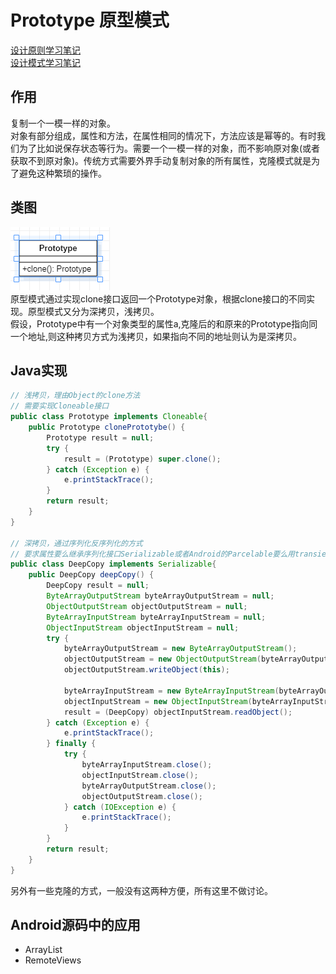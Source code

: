 # Prototype 原型模式
[设计原则学习笔记](https://www.jianshu.com/p/f7f79adad32b)  
[设计模式学习笔记](https://www.jianshu.com/p/08bf9381697c)  
## 作用
复制一个一模一样的对象。  
对象有部分组成，属性和方法，在属性相同的情况下，方法应该是幂等的。有时我们为了比如说保存状态等行为。需要一个一模一样的对象，而不影响原对象(或者获取不到原对象)。传统方式需要外界手动复制对象的所有属性，克隆模式就是为了避免这种繁琐的操作。
## 类图
![原型模式类图](res/prototype_01.PNG)  
原型模式通过实现clone接口返回一个Prototype对象，根据clone接口的不同实现。原型模式又分为深拷贝，浅拷贝。  
假设，Prototype中有一个对象类型的属性a,克隆后的和原来的Prototype指向同一个地址,则这种拷贝方式为浅拷贝，如果指向不同的地址则认为是深拷贝。
## Java实现
```Java
// 浅拷贝，理由Object的clone方法
// 需要实现Cloneable接口
public class Prototype implements Cloneable{
    public Prototype clonePrototybe() {
        Prototype result = null;
        try {
            result = (Prototype) super.clone();
        } catch (Exception e) {
            e.printStackTrace();
        }
        return result;
    }
}

// 深拷贝，通过序列化反序列化的方式
// 要求属性要么继承序列化接口Serializable或者Android的Parcelable要么用transient修饰（不会被拷贝）
public class DeepCopy implements Serializable{
    public DeepCopy deepCopy() {
        DeepCopy result = null;
        ByteArrayOutputStream byteArrayOutputStream = null;
        ObjectOutputStream objectOutputStream = null;
        ByteArrayInputStream byteArrayInputStream = null;
        ObjectInputStream objectInputStream = null;
        try {
            byteArrayOutputStream = new ByteArrayOutputStream();
            objectOutputStream = new ObjectOutputStream(byteArrayOutputStream);
            objectOutputStream.writeObject(this);

            byteArrayInputStream = new ByteArrayInputStream(byteArrayOutputStream.toByteArray());
            objectInputStream = new ObjectInputStream(byteArrayInputStream);
            result = (DeepCopy) objectInputStream.readObject();
        } catch (Exception e) {
            e.printStackTrace();
        } finally {
            try {
                byteArrayInputStream.close();
                objectInputStream.close();
                byteArrayOutputStream.close();
                objectOutputStream.close();
            } catch (IOException e) {
                e.printStackTrace();
            }
        }
        return result;
    }
}
```
另外有一些克隆的方式，一般没有这两种方便，所有这里不做讨论。
## Android源码中的应用
* ArrayList
* RemoteViews
